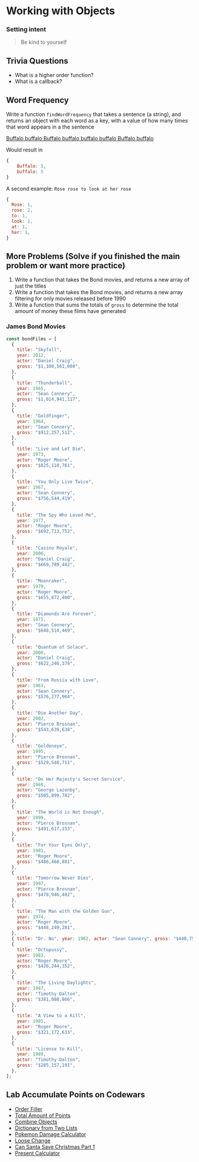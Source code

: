 # Working with Objects

### Setting intent

> Be kind to yourself

## Trivia Questions

- What is a higher order function?
- What is a callback?

## Word Frequency

Write a function `findWordFrequency` that takes a sentence (a string), and returns an object with each word as a key, with a value of how many times that word appears in a the sentence

[Buffalo buffalo Buffalo buffalo buffalo buffalo Buffalo buffalo](https://en.wikipedia.org/wiki/Buffalo_buffalo_Buffalo_buffalo_buffalo_buffalo_Buffalo_buffalo)

Would result in

```js
{
    Buffalo: 3,
    buffalo: 5
}
```

A second example: `Rose rose to look at her rose`

```js
{
  Rose: 1,
  rose: 2,
  to: 1,
  look: 1,
  at: 1,
  her: 1,
}
```

## More Problems (Solve if you finished the main problem or want more practice)

1. Write a function that takes the Bond movies, and returns a new array of just the titles
2. Write a function that takes the Bond movies, and returns a new array filtering for only movies released before 1990
3. Write a function that sums the totals of `gross` to determine the total amount of money these films have generated

### James Bond Movies

```js
const bondFilms = [
  {
    title: "Skyfall",
    year: 2012,
    actor: "Daniel Craig",
    gross: "$1,108,561,008",
  },
  {
    title: "Thunderball",
    year: 1965,
    actor: "Sean Connery",
    gross: "$1,014,941,117",
  },
  {
    title: "Goldfinger",
    year: 1964,
    actor: "Sean Connery",
    gross: "$912,257,512",
  },
  {
    title: "Live and Let Die",
    year: 1973,
    actor: "Roger Moore",
    gross: "$825,110,761",
  },
  {
    title: "You Only Live Twice",
    year: 1967,
    actor: "Sean Connery",
    gross: "$756,544,419",
  },
  {
    title: "The Spy Who Loved Me",
    year: 1977,
    actor: "Roger Moore",
    gross: "$692,713,752",
  },
  {
    title: "Casino Royale",
    year: 2006,
    actor: "Daniel Craig",
    gross: "$669,789,482",
  },
  {
    title: "Moonraker",
    year: 1979,
    actor: "Roger Moore",
    gross: "$655,872,400",
  },
  {
    title: "Diamonds Are Forever",
    year: 1971,
    actor: "Sean Connery",
    gross: "$648,514,469",
  },
  {
    title: "Quantum of Solace",
    year: 2008,
    actor: "Daniel Craig",
    gross: "$622,246,378",
  },
  {
    title: "From Russia with Love",
    year: 1963,
    actor: "Sean Connery",
    gross: "$576,277,964",
  },
  {
    title: "Die Another Day",
    year: 2002,
    actor: "Pierce Brosnan",
    gross: "$543,639,638",
  },
  {
    title: "Goldeneye",
    year: 1995,
    actor: "Pierce Brosnan",
    gross: "$529,548,711",
  },
  {
    title: "On Her Majesty's Secret Service",
    year: 1969,
    actor: "George Lazenby",
    gross: "$505,899,782",
  },
  {
    title: "The World is Not Enough",
    year: 1999,
    actor: "Pierce Brosnan",
    gross: "$491,617,153",
  },
  {
    title: "For Your Eyes Only",
    year: 1981,
    actor: "Roger Moore",
    gross: "$486,468,881",
  },
  {
    title: "Tomorrow Never Dies",
    year: 1997,
    actor: "Pierce Brosnan",
    gross: "$478,946,402",
  },
  {
    title: "The Man with the Golden Gun",
    year: 1974,
    actor: "Roger Moore",
    gross: "$448,249,281",
  },
  { title: "Dr. No", year: 1962, actor: "Sean Connery", gross: "$440,759,072" },
  {
    title: "Octopussy",
    year: 1983,
    actor: "Roger Moore",
    gross: "$426,244,352",
  },
  {
    title: "The Living Daylights",
    year: 1987,
    actor: "Timothy Dalton",
    gross: "$381,088,866",
  },
  {
    title: "A View to a Kill",
    year: 1985,
    actor: "Roger Moore",
    gross: "$321,172,633",
  },
  {
    title: "License to Kill",
    year: 1989,
    actor: "Timothy Dalton",
    gross: "$285,157,191",
  },
];
```

## Lab Accumulate Points on Codewars

- [Order Filler](https://www.codewars.com/kata/586ee462d0982081bf001f07)
- [Total Amount of Points](https://www.codewars.com/kata/5bb904724c47249b10000131)
- [Combine Objects](https://www.codewars.com/kata/56bd9e4b0d0b64eaf5000819)
- [Dictionary from Two Lists](https://www.codewars.com/kata/5533c2a50c4fea6832000101)
- [Pokemon Damage Calculator](https://www.codewars.com/kata/536e9a7973130a06eb000e9f)
- [Loose Change](https://www.codewars.com/kata/5571f712ddf00b54420000ee)
- [Can Santa Save Christmas Part 1](https://www.codewars.com/kata/5857e8bb9948644aa1000246)
- [Present Calculator](https://www.codewars.com/kata/585b989c45376c73e30000d1)

